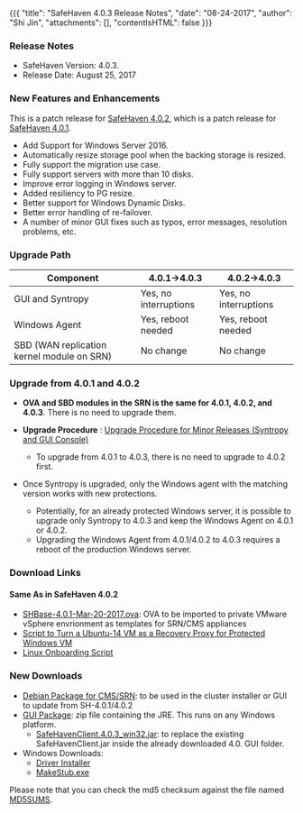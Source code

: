 {{{
  "title": "SafeHaven 4.0.3 Release Notes",
  "date": "08-24-2017",
  "author": "Shi Jin",
  "attachments": [],
  "contentIsHTML": false
}}}

### Release Notes

- SafeHaven Version: 4.0.3.
- Release Date: August 25, 2017

### New Features and Enhancements

This is a patch release for [SafeHaven 4.0.2](safehaven-4.0.2-release.md), which is a patch release for [SafeHaven 4.0.1](safehaven-4.0.1-release.md).

* Add Support for Windows Server 2016.
* Automatically resize storage pool when the backing storage is resized.
* Fully support the migration use case.
* Fully support servers with more than 10 disks.
* Improve error logging in Windows server.
* Added resiliency to PG resize.
* Better support for Windows Dynamic Disks.
* Better error handling of re-failover.
* A number of minor GUI fixes such as typos, error messages, resolution problems, etc.

 
 ### Upgrade Path 

|Component|4.0.1->4.0.3|4.0.2->4.0.3|
|----|----|----| 
|GUI and Syntropy|Yes, no interruptions|Yes, no interruptions|
|Windows Agent|Yes, reboot needed|Yes, reboot needed|
|SBD (WAN replication kernel module on SRN)|No change|No change| 

### Upgrade from 4.0.1 and 4.0.2

* **OVA and SBD modules in the SRN is the same for 4.0.1, 4.0.2, and 4.0.3**. There is no need to upgrade them.

* **Upgrade Procedure** : [Upgrade Procedure for Minor Releases (Syntropy and GUI Console)](Upgrade-Procedure-for-Minor-Releases-Syntropy-and-GUI.md)
  * To upgrade from 4.0.1 to 4.0.3, there is no need to upgrade to 4.0.2 first.
* Once Syntropy is upgraded, only the Windows agent with the matching version works with new protections.
  * Potentially, for an already protected Windows server, it is possible to upgrade only Syntropy to 4.0.3 and keep the Windows Agent on 4.0.1 or 4.0.2.
  * Upgrading the Windows Agent from 4.0.1/4.0.2 to 4.0.3 requires a reboot of the production Windows server.

### Download Links

#### Same As in SafeHaven 4.0.2

* [SHBase-4.0.1-Mar-20-2017.ova](https://download.safehaven.ctl.io/SH-4.0.1/SHBase-4.0.1-Mar-20-2017.ova): OVA to be imported to private VMware vSphere envrionment as templates for SRN/CMS appliances
* [Script to Turn a Ubuntu-14 VM as a Recovery Proxy for Protected Windows VM](https://download.safehaven.ctl.io/SH-4.0.1/makestub_for_windows.sh)
* [Linux Onboarding Script](./linux-onboarding-releases.md)

### New Downloads

* [Debian Package for CMS/SRN](https://download.safehaven.ctl.io/SH-4.0.3/safehaven-4.0.3.deb): to be used in the cluster installer or GUI to update from SH-4.0.1/4.0.2
* [GUI Package](https://download.safehaven.ctl.io/SH-4.0.3/SafeHavenConsole-4.0.3.zip): zip file containing the JRE. This runs on any Windows platform.
  * [SafeHavenClient.4.0.3_win32.jar](https://download.safehaven.ctl.io/SH-4.0.3/SafeHavenClient.4.0.3_win32.jar): to replace the existing SafeHavenClient.jar inside the already downloaded 4.0. GUI folder.
* Windows Downloads:
  * [Driver Installer](https://download.safehaven.ctl.io/SH-4.0.3/safehaven_windows_driver-4.0.3.exe)
  * [MakeStub.exe](https://download.safehaven.ctl.io/SH-4.0.3/MakeStub-4.0.3.exe)
  
Please note that you can check the md5 checksum against the file named [MD5SUMS](https://download.safehaven.ctl.io/SH-4.0.3/MD5SUMS).

